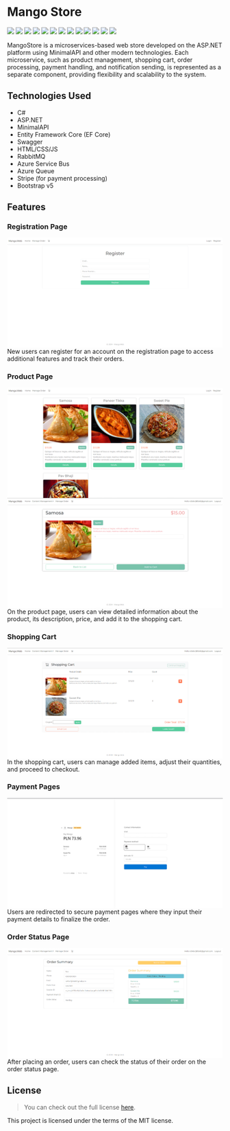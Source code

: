 # Mango Store

![](https://img.shields.io/badge/.NET%20-8.0-blue)
![](https://img.shields.io/badge/C%23-11-green)
![](https://img.shields.io/badge/-Entity_Framework_Core-darkblue)
![](https://img.shields.io/badge/ASP.NET_MVC_CORE%20-blueviolet)
![](https://img.shields.io/badge/License-MIT-blue)
![](https://img.shields.io/badge/Visual%20Studio-2022-orange)
![](https://img.shields.io/badge/-Razor_pages-green)
![](https://img.shields.io/badge/Bootstrap-v5-blue)
![](https://img.shields.io/badge/Microservices-red)
![](https://img.shields.io/badge/Swagger-green)
![](https://img.shields.io/badge/Azure-Service_Bus-blue)
![](https://img.shields.io/badge/Azure-Queue-blue)
![](https://img.shields.io/badge/RebbitMQ-orange)

MangoStore is a microservices-based web store developed on the ASP.NET platform using MinimalAPI and other modern technologies. Each microservice, such as product management, shopping cart, order processing, payment handling, and notification sending, is represented as a separate component, providing flexibility and scalability to the system.

## Technologies Used

- C#
- ASP.NET
- MinimalAPI
- Entity Framework Core (EF Core)
- Swagger
- HTML/CSS/JS
- RabbitMQ
- Azure Service Bus
- Azure Queue
- Stripe (for payment processing)
- Bootstrap v5

## Features

### Registration Page
<img align="center" src="docs/7.png"/>
New users can register for an account on the registration page to access additional features and track their orders.

### Product Page
<img align="center" src="docs/1.png"/>
<img align="center" src="docs/2.png"/>
On the product page, users can view detailed information about the product, its description, price, and add it to the shopping cart.

### Shopping Cart
<img align="center" src="docs/3.png"/>
In the shopping cart, users can manage added items, adjust their quantities, and proceed to checkout.

### Payment Pages
<img align="center" src="docs/4.png"/>
Users are redirected to secure payment pages where they input their payment details to finalize the order.

### Order Status Page
<img align="center" src="docs/5.png"/>
After placing an order, users can check the status of their order on the order status page.


## License

>You can check out the full license [here](https://github.com/ymatko/microservices-mango/blob/main/LICENSE.txt).

This project is licensed under the terms of the MIT license.
